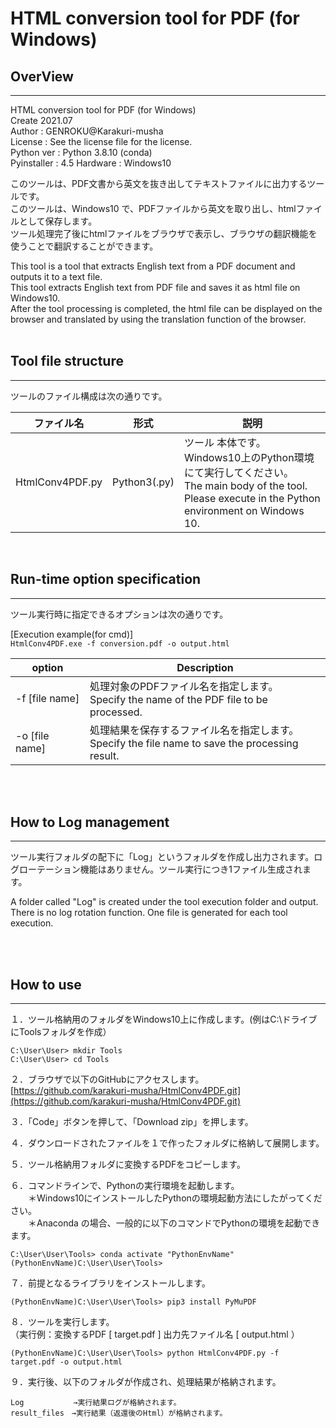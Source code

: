 # HTML conversion tool for PDF (for Windows)

## **OverView**
---
 HTML conversion tool for PDF (for Windows) </br>
 Create 2021.07</br>
 Author  : GENROKU@Karakuri-musha</br>
 License : See the license file for the license.</br>
 Python ver : Python 3.8.10 (conda)</br>
 Pyinstaller : 4.5
 Hardware : Windows10

このツールは、PDF文書から英文を抜き出してテキストファイルに出力するツールです。</br>
このツールは、Windows10 で、PDFファイルから英文を取り出し、htmlファイルとして保存します。</br>
ツール処理完了後にhtmlファイルをブラウザで表示し、ブラウザの翻訳機能を使うことで翻訳することができます。  

This tool is a tool that extracts English text from a PDF document and outputs it to a text file. </br>
This tool extracts English text from PDF file and saves it as html file on Windows10. </br>
After the tool processing is completed, the html file can be displayed on the browser and translated by using the translation function of the browser.</br>
 </br>

## **Tool file structure**
---
ツールのファイル構成は次の通りです。
</br>

|ファイル名  |形式  |説明  |
|---------|---------|---------|
|HtmlConv4PDF.py|Python3(.py)| ツール 本体です。Windows10上のPython環境にて実行してください。</br>The main body of the tool. Please execute in the Python environment on Windows 10.|
</br>


## **Run-time option specification**
---
ツール実行時に指定できるオプションは次の通りです。

[Execution example(for cmd)]</br>
`HtmlConv4PDF.exe -f conversion.pdf -o output.html
`

|option|Description|
|---------|---------|
| -f [file name] | 処理対象のPDFファイル名を指定します。</br> Specify the name of the PDF file to be processed.       |
| -o [file name] | 処理結果を保存するファイル名を指定します。</br> Specify the file name to save the processing result.      |

 </br>
 </br>

## **How to Log management**
---
ツール実行フォルダの配下に「Log」というフォルダを作成し出力されます。ログローテーション機能はありません。ツール実行につき1ファイル生成されます。

A folder called "Log" is created under the tool execution folder and output. There is no log rotation function. One file is generated for each tool execution.

 </br>
 </br>

## **How to use**
---



１．ツール格納用のフォルダをWindows10上に作成します。(例はC:\ドライブにToolsフォルダを作成）</br>
```
C:\User\User> mkdir Tools
C:\User\User> cd Tools
```
２．ブラウザで以下のGitHubにアクセスします。</br>
[https://github.com/karakuri-musha/HtmlConv4PDF.git](https://github.com/karakuri-musha/HtmlConv4PDF.git)


３．「Code」ボタンを押して、「Download zip」を押します。</br>

４．ダウンロードされたファイルを１で作ったフォルダに格納して展開します。

５．ツール格納用フォルダに変換するPDFをコピーします。

６．コマンドラインで、Pythonの実行環境を起動します。</br>
　　＊Windows10にインストールしたPythonの環境起動方法にしたがってください。</br>
　　＊Anaconda の場合、一般的に以下のコマンドでPythonの環境を起動できます。
```
C:\User\User\Tools> conda activate "PythonEnvName"
(PythonEnvName)C:\User\User\Tools>
```

７．前提となるライブラリをインストールします。
```
(PythonEnvName)C:\User\User\Tools> pip3 install PyMuPDF
```

８．ツールを実行します。</br>
（実行例：変換するPDF [ target.pdf ] 出力先ファイル名 [ output.html ）
```
(PythonEnvName)C:\User\User\Tools> python HtmlConv4PDF.py -f target.pdf -o output.html
```

９．実行後、以下のフォルダが作成され、処理結果が格納されます。
```
Log           →実行結果ログが格納されます。
result_files　→実行結果（返還後のHtml）が格納されます。
```